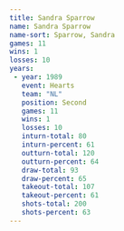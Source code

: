 ```yaml
---
title: Sandra Sparrow
name: Sandra Sparrow
name-sort: Sparrow, Sandra
games: 11
wins: 1
losses: 10
years:
 - year: 1989
   event: Hearts
   team: "NL"
   position: Second
   games: 11
   wins: 1
   losses: 10
   inturn-total: 80
   inturn-percent: 61
   outturn-total: 120
   outturn-percent: 64
   draw-total: 93
   draw-percent: 65
   takeout-total: 107
   takeout-percent: 61
   shots-total: 200
   shots-percent: 63
---
```

